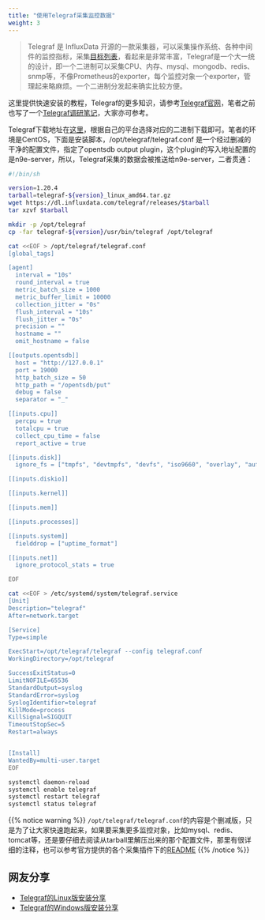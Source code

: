 ```yaml
---
title: "使用Telegraf采集监控数据"
weight: 3
---
```


>Telegraf 是 InfluxData 开源的一款采集器，可以采集操作系统、各种中间件的监控指标，采集[目标列表](https://github.com/influxdata/telegraf/tree/master/plugins/inputs)，看起来是非常丰富，Telegraf是一个大一统的设计，即一个二进制可以采集CPU、内存、mysql、mongodb、redis、snmp等，不像Prometheus的exporter，每个监控对象一个exporter，管理起来略麻烦。一个二进制分发起来确实比较方便。

这里提供快速安装的教程，Telegraf的更多知识，请参考[Telegraf官网](https://github.com/influxdata/telegraf)，笔者之前也写了一个[Telegraf调研笔记](https://mp.weixin.qq.com/mp/appmsgalbum?__biz=MzU3ODAxNTIzMQ==&action=getalbum&album_id=2124352687600205826&scene=173&from_msgid=2247484223&from_itemidx=1&count=3&nolastread=1)，大家亦可参考。

Telegraf下载地址在[这里](https://github.com/influxdata/telegraf/releases)，根据自己的平台选择对应的二进制下载即可。笔者的环境是CentOS，下面是安装脚本，/opt/telegraf/telegraf.conf 是一个经过删减的干净的配置文件，指定了opentsdb output plugin，这个plugin的写入地址配置的是n9e-server，所以，Telegraf采集的数据会被推送给n9e-server，二者贯通：

```bash
#!/bin/sh

version=1.20.4
tarball=telegraf-${version}_linux_amd64.tar.gz
wget https://dl.influxdata.com/telegraf/releases/$tarball
tar xzvf $tarball

mkdir -p /opt/telegraf
cp -far telegraf-${version}/usr/bin/telegraf /opt/telegraf

cat <<EOF > /opt/telegraf/telegraf.conf
[global_tags]

[agent]
  interval = "10s"
  round_interval = true
  metric_batch_size = 1000
  metric_buffer_limit = 10000
  collection_jitter = "0s"
  flush_interval = "10s"
  flush_jitter = "0s"
  precision = ""
  hostname = ""
  omit_hostname = false

[[outputs.opentsdb]]
  host = "http://127.0.0.1"
  port = 19000
  http_batch_size = 50
  http_path = "/opentsdb/put"
  debug = false
  separator = "_"

[[inputs.cpu]]
  percpu = true
  totalcpu = true
  collect_cpu_time = false
  report_active = true

[[inputs.disk]]
  ignore_fs = ["tmpfs", "devtmpfs", "devfs", "iso9660", "overlay", "aufs", "squashfs"]

[[inputs.diskio]]

[[inputs.kernel]]

[[inputs.mem]]

[[inputs.processes]]

[[inputs.system]]
  fielddrop = ["uptime_format"]

[[inputs.net]]
  ignore_protocol_stats = true

EOF

cat <<EOF > /etc/systemd/system/telegraf.service
[Unit]
Description="telegraf"
After=network.target

[Service]
Type=simple

ExecStart=/opt/telegraf/telegraf --config telegraf.conf
WorkingDirectory=/opt/telegraf

SuccessExitStatus=0
LimitNOFILE=65536
StandardOutput=syslog
StandardError=syslog
SyslogIdentifier=telegraf
KillMode=process
KillSignal=SIGQUIT
TimeoutStopSec=5
Restart=always


[Install]
WantedBy=multi-user.target
EOF

systemctl daemon-reload
systemctl enable telegraf
systemctl restart telegraf
systemctl status telegraf
```

{{% notice warning %}}
`/opt/telegraf/telegraf.conf`的内容是个删减版，只是为了让大家快速跑起来，如果要采集更多监控对象，比如mysql、redis、tomcat等，还是要仔细去阅读从tarball里解压出来的那个配置文件，那里有很详细的注释，也可以参考官方提供的各个采集插件下的[README](https://github.com/influxdata/telegraf/tree/master/plugins/inputs)
{{% /notice %}}


## 网友分享

- [Telegraf的Linux版安装分享](https://t.zsxq.com/ba2Faqb)
- [Telegraf的Windows版安装分享](https://t.zsxq.com/AAqFQJY)



